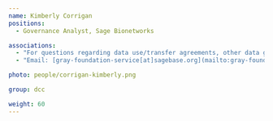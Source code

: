 ```yaml
---
name: Kimberly Corrigan
positions:
  - Governance Analyst, Sage Bionetworks

associations:
  - "For questions regarding data use/transfer agreements, other data governance:"
  - "Email: [gray-foundation-service[at]sagebase.org](mailto:gray-foundation-service@sagebase.org), include 'governance' in subject for correct routing"

photo: people/corrigan-kimberly.png

group: dcc

weight: 60
---
```

